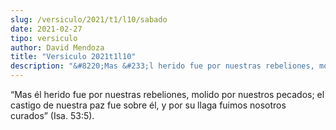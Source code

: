 ```yaml
---
slug: /versiculo/2021/t1/l10/sabado
date: 2021-02-27
tipo: versiculo
author: David Mendoza
title: "Versiculo 2021t1l10"
description: "&#8220;Mas &#233;l herido fue por nuestras rebeliones, molido por           nuestros pecados; el castigo de nuestra paz fue sobre &#233;l, y por           su llaga fuimos nosotros curados&#8221;           (Isa. 53:5)."
---
```


“Mas él herido fue por nuestras rebeliones, molido por
nuestros pecados; el castigo de nuestra paz fue sobre él, y por
su llaga fuimos nosotros curados”
(Isa. 53:5).
